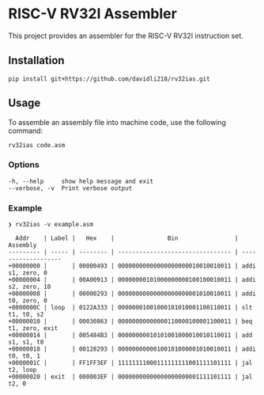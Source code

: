 # RISC-V RV32I Assembler

This project provides an assembler for the RISC-V RV32I instruction set.



## Installation

```shell
pip install git+https://github.com/davidli218/rv32ias.git
```



## Usage

To assemble an assembly file into machine code, use the following command:

```shell
rv32ias code.asm
```

### Options

```
-h, --help     show help message and exit
--verbose, -v  Print verbose output
```

### Example

```
❯ rv32ias -v example.asm

  Addr    | Label |   Hex    |               Bin                |      Assembly      
--------- | ----- | -------- | -------------------------------- | -------------------
+00000000 |       | 00000493 | 00000000000000000000010010010011 | addi s1, zero, 0
+00000004 |       | 00A00913 | 00000000101000000000100100010011 | addi s2, zero, 10
+00000008 |       | 00000293 | 00000000000000000000001010010011 | addi t0, zero, 0
+0000000C | loop  | 0122A333 | 00000001001000101010001100110011 | slt  t1, t0, s2
+00000010 |       | 00030863 | 00000000000000110000100001100011 | beq  t1, zero, exit
+00000014 |       | 005484B3 | 00000000010101001000010010110011 | add  s1, s1, t0
+00000018 |       | 00128293 | 00000000000100101000001010010011 | addi t0, t0, 1
+0000001C |       | FF1FF3EF | 11111111000111111111001111101111 | jal  t2, loop
+00000020 | exit  | 000003EF | 00000000000000000000001111101111 | jal  t2, 0
```

